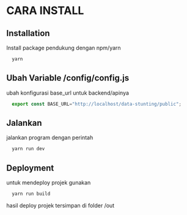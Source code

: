 # CARA INSTALL

## Installation

Install package pendukung dengan npm/yarn

```bash
  yarn
```
    

## Ubah Variable /config/config.js

ubah konfigurasi base_url untuk backend/apinya

```javascript
  export const BASE_URL="http://localhost/data-stunting/public";
```
## Jalankan

jalankan program dengan perintah

```bash
  yarn run dev
```
## Deployment

untuk mendeploy projek gunakan

```bash
  yarn run build
```

hasil deploy projek tersimpan di folder /out
